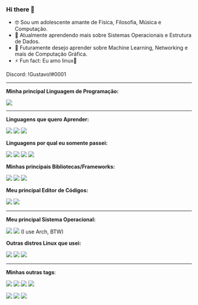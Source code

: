 ### Hi there 👋

<!--
**GustavoGLD/GustavoGLD** is a ✨ _special_ ✨ repository because its `README.md` (this file) appears on your GitHub profile.

Here are some ideas to get you started:

- 🌱 I’m currently learning Linux
- 👯 I’m looking to collaborate on ...
- 🤔 I’m looking for help with ...
- 💬 Ask me about ...
- 📫 How to reach me: ...
- 😄 Pronouns: ...
- ⚡ Fun fact: ...
-->

- 🤓 Sou um adolescente amante de Física, Filosofia, Música e Computação.
- 🌱 Atualmente aprendendo mais sobre Sistemas Operacionais e Estrutura de Dados.
- 🔭 Futuramente desejo aprender sobre Machine Learning, Networking e mais de Computação Gráfica.
- ⚡ Fun fact: Eu amo linux🐧

Discord: !Gustavo!#0001 

-----

**Minha principal Linguagem de Programação:**

![](https://img.shields.io/badge/C%2B%2B-00599C?style=for-the-badge&logo=c%2B%2B&logoColor=white)

------

**Linguagens que quero Aprender:**

![](https://img.shields.io/badge/C-00599C?style=for-the-badge&logo=c&logoColor=white)
![](https://img.shields.io/badge/Rust-000000?style=for-the-badge&logo=rust&logoColor=white)
![](https://img.shields.io/badge/Shell_Script-121011?style=for-the-badge&logo=gnu-bash&logoColor=white)

**Linguagens por qual eu somente passei:**

![](https://img.shields.io/badge/C%23-239120?style=for-the-badge&logo=c-sharp&logoColor=white)
![](https://img.shields.io/badge/Java-ED8B00?style=for-the-badge&logo=java&logoColor=white)
![](https://img.shields.io/badge/JavaScript-323330?style=for-the-badge&logo=javascript&logoColor=F7DF1E)
![](https://img.shields.io/badge/Python-FFD43B?style=for-the-badge&logo=python&logoColor=darkgreen)

**Minhas principais Bibliotecas/Frameworks:**

![](https://img.shields.io/badge/GLFW-FFFFFF?style=for-the-badge&logo=opengl)
![](https://img.shields.io/badge/GLAD-FFFFFF?style=for-the-badge&logo=opengl)
![](https://img.shields.io/badge/SFML-FFFFFF?style=for-the-badge&logo=opengl)

**Meu principal Editor de Códigos:**

![](https://img.shields.io/badge/VIM-%2311AB00.svg?&style=for-the-badge&logo=vim&logoColor=white)
![](https://img.shields.io/badge/Visual_Studio_Code-0078D4?style=for-the-badge&logo=visual%20studio%20code&logoColor=white)

------

**Meu principal Sistema Operacional:**

![](https://img.shields.io/badge/GNU/Linux-FCC624?style=for-the-badge&logo=linux&logoColor=black)
![](https://img.shields.io/badge/Arch_Linux-1793D1?style=for-the-badge&logo=arch-linux&logoColor=white) (I use Arch, BTW)

**Outras distros Linux que usei:**

![](https://img.shields.io/badge/Ubuntu-E95420?style=for-the-badge&logo=ubuntu&logoColor=white)
![](https://img.shields.io/badge/Debian-A81D33?style=for-the-badge&logo=debian&logoColor=white)
![](https://img.shields.io/badge/manjaro-35BF5C?style=for-the-badge&logo=manjaro&logoColor=white)

------

**Minhas outras tags**:

![](https://img.shields.io/badge/VIM-%2311AB00.svg?&style=for-the-badge&logo=vim&logoColor=white)
![](https://img.shields.io/badge/Visual_Studio_Code-0078D4?style=for-the-badge&logo=visual%20studio%20code&logoColor=white)
![](https://img.shields.io/badge/sublime_text-%23575757.svg?&style=for-the-badge&logo=sublime-text&logoColor=important)
![](https://img.shields.io/badge/Unity-100000?style=for-the-badge&logo=unity&logoColor=white)

![](https://img.shields.io/badge/Firefox_Browser-FF7139?style=for-the-badge&logo=Firefox-Browser&logoColor=white)
![](https://img.shields.io/badge/Microsoft_Edge-0078D7?style=for-the-badge&logo=Microsoft-edge&logoColor=white)
![](https://img.shields.io/badge/Intel-Core_i3_2th-0071C5?style=for-the-badge&logo=intel&logoColor=white)
